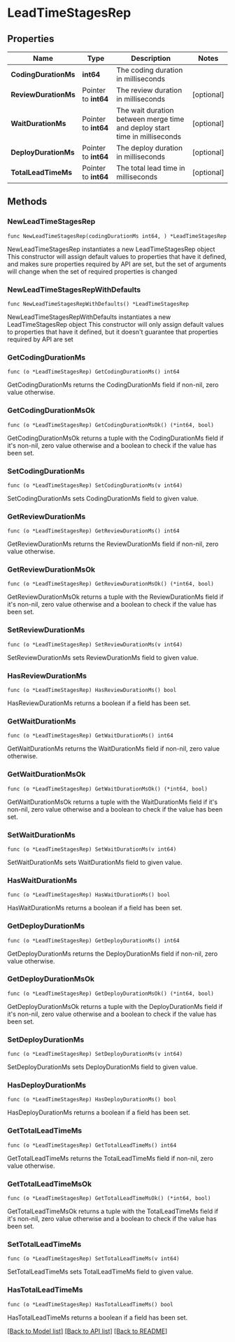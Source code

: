 # LeadTimeStagesRep

## Properties

Name | Type | Description | Notes
------------ | ------------- | ------------- | -------------
**CodingDurationMs** | **int64** | The coding duration in milliseconds | 
**ReviewDurationMs** | Pointer to **int64** | The review duration in milliseconds | [optional] 
**WaitDurationMs** | Pointer to **int64** | The wait duration between merge time and deploy start time in milliseconds | [optional] 
**DeployDurationMs** | Pointer to **int64** | The deploy duration in milliseconds | [optional] 
**TotalLeadTimeMs** | Pointer to **int64** | The total lead time in milliseconds | [optional] 

## Methods

### NewLeadTimeStagesRep

`func NewLeadTimeStagesRep(codingDurationMs int64, ) *LeadTimeStagesRep`

NewLeadTimeStagesRep instantiates a new LeadTimeStagesRep object
This constructor will assign default values to properties that have it defined,
and makes sure properties required by API are set, but the set of arguments
will change when the set of required properties is changed

### NewLeadTimeStagesRepWithDefaults

`func NewLeadTimeStagesRepWithDefaults() *LeadTimeStagesRep`

NewLeadTimeStagesRepWithDefaults instantiates a new LeadTimeStagesRep object
This constructor will only assign default values to properties that have it defined,
but it doesn't guarantee that properties required by API are set

### GetCodingDurationMs

`func (o *LeadTimeStagesRep) GetCodingDurationMs() int64`

GetCodingDurationMs returns the CodingDurationMs field if non-nil, zero value otherwise.

### GetCodingDurationMsOk

`func (o *LeadTimeStagesRep) GetCodingDurationMsOk() (*int64, bool)`

GetCodingDurationMsOk returns a tuple with the CodingDurationMs field if it's non-nil, zero value otherwise
and a boolean to check if the value has been set.

### SetCodingDurationMs

`func (o *LeadTimeStagesRep) SetCodingDurationMs(v int64)`

SetCodingDurationMs sets CodingDurationMs field to given value.


### GetReviewDurationMs

`func (o *LeadTimeStagesRep) GetReviewDurationMs() int64`

GetReviewDurationMs returns the ReviewDurationMs field if non-nil, zero value otherwise.

### GetReviewDurationMsOk

`func (o *LeadTimeStagesRep) GetReviewDurationMsOk() (*int64, bool)`

GetReviewDurationMsOk returns a tuple with the ReviewDurationMs field if it's non-nil, zero value otherwise
and a boolean to check if the value has been set.

### SetReviewDurationMs

`func (o *LeadTimeStagesRep) SetReviewDurationMs(v int64)`

SetReviewDurationMs sets ReviewDurationMs field to given value.

### HasReviewDurationMs

`func (o *LeadTimeStagesRep) HasReviewDurationMs() bool`

HasReviewDurationMs returns a boolean if a field has been set.

### GetWaitDurationMs

`func (o *LeadTimeStagesRep) GetWaitDurationMs() int64`

GetWaitDurationMs returns the WaitDurationMs field if non-nil, zero value otherwise.

### GetWaitDurationMsOk

`func (o *LeadTimeStagesRep) GetWaitDurationMsOk() (*int64, bool)`

GetWaitDurationMsOk returns a tuple with the WaitDurationMs field if it's non-nil, zero value otherwise
and a boolean to check if the value has been set.

### SetWaitDurationMs

`func (o *LeadTimeStagesRep) SetWaitDurationMs(v int64)`

SetWaitDurationMs sets WaitDurationMs field to given value.

### HasWaitDurationMs

`func (o *LeadTimeStagesRep) HasWaitDurationMs() bool`

HasWaitDurationMs returns a boolean if a field has been set.

### GetDeployDurationMs

`func (o *LeadTimeStagesRep) GetDeployDurationMs() int64`

GetDeployDurationMs returns the DeployDurationMs field if non-nil, zero value otherwise.

### GetDeployDurationMsOk

`func (o *LeadTimeStagesRep) GetDeployDurationMsOk() (*int64, bool)`

GetDeployDurationMsOk returns a tuple with the DeployDurationMs field if it's non-nil, zero value otherwise
and a boolean to check if the value has been set.

### SetDeployDurationMs

`func (o *LeadTimeStagesRep) SetDeployDurationMs(v int64)`

SetDeployDurationMs sets DeployDurationMs field to given value.

### HasDeployDurationMs

`func (o *LeadTimeStagesRep) HasDeployDurationMs() bool`

HasDeployDurationMs returns a boolean if a field has been set.

### GetTotalLeadTimeMs

`func (o *LeadTimeStagesRep) GetTotalLeadTimeMs() int64`

GetTotalLeadTimeMs returns the TotalLeadTimeMs field if non-nil, zero value otherwise.

### GetTotalLeadTimeMsOk

`func (o *LeadTimeStagesRep) GetTotalLeadTimeMsOk() (*int64, bool)`

GetTotalLeadTimeMsOk returns a tuple with the TotalLeadTimeMs field if it's non-nil, zero value otherwise
and a boolean to check if the value has been set.

### SetTotalLeadTimeMs

`func (o *LeadTimeStagesRep) SetTotalLeadTimeMs(v int64)`

SetTotalLeadTimeMs sets TotalLeadTimeMs field to given value.

### HasTotalLeadTimeMs

`func (o *LeadTimeStagesRep) HasTotalLeadTimeMs() bool`

HasTotalLeadTimeMs returns a boolean if a field has been set.


[[Back to Model list]](../README.md#documentation-for-models) [[Back to API list]](../README.md#documentation-for-api-endpoints) [[Back to README]](../README.md)


